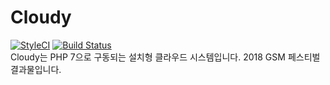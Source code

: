 # Cloudy
[![StyleCI](https://github.styleci.io/repos/163828609/shield?branch=master)](https://github.styleci.io/repos/163828609)
[![Build Status](https://travis-ci.org/startergate/Cloud-Yourself.svg?branch=master)](https://travis-ci.org/startergate/Cloud-Yourself)<br>
Cloudy는 PHP 7으로 구동되는 설치형 클라우드 시스템입니다. 2018 GSM 페스티벌 결과물입니다.

